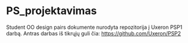 # PS_projektavimas
Student OO design pairs dokumente nurodyta repozitorija į Uxeron PSP1 darbą. Antras darbas iš tikrųjų guli čia: https://github.com/Uxeron/PSP2
